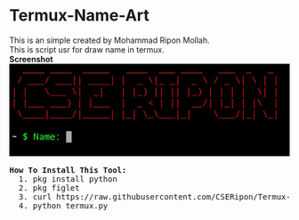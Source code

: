 # Termux-Name-Art
<p> This is an simple created by Mohammad Ripon Mollah. <br>
  This is script usr for draw name in termux.<br>
  <b> Screenshot </b><br>
  <img src="https://raw.githubusercontent.com/CSERipon/Termux-Name-Art/main/Screenshot_2021-08-02-07-33-07-99.jpg"><br>

  <pre><b>How To Install This Tool:</b>
  1. pkg install python
  2. pkg figlet
  3. curl https://raw.githubusercontent.com/CSERipon/Termux-Name-Art/main/termux.py>termux.py
  4. python termux.py
  </pre>

